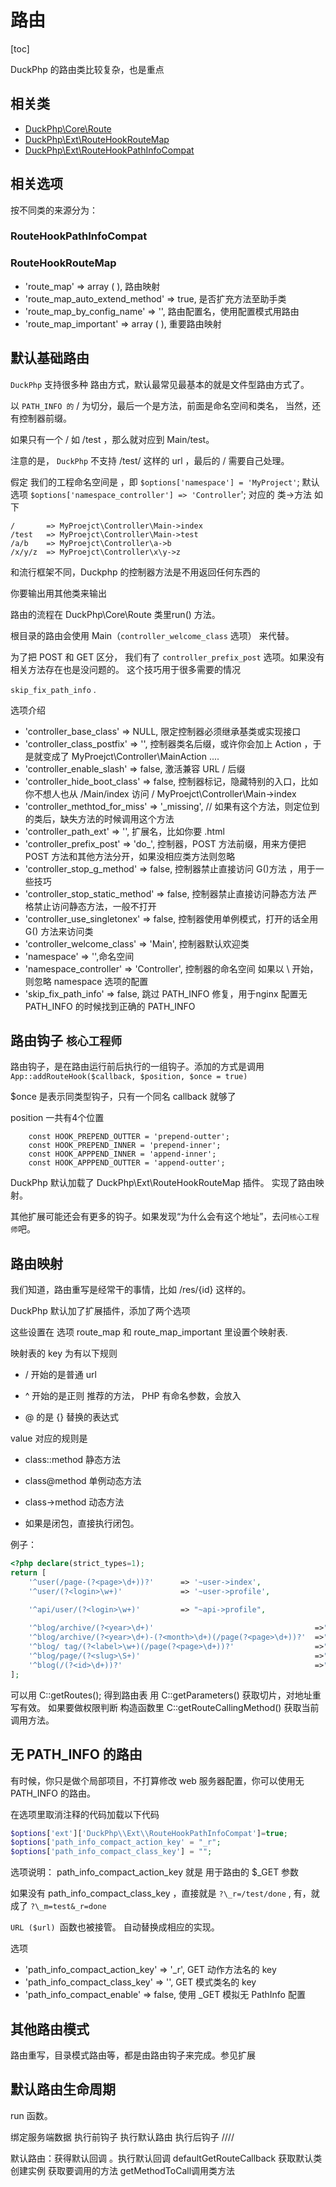 # 路由
[toc]

DuckPhp 的路由类比较复杂，也是重点

## 相关类

- [DuckPhp\\Core\\Route](ref/Core-Route.md)
- [DuckPhp\\Ext\\RouteHookRouteMap](ref/Ext-RouteHookRouteMap.md)
- [DuckPhp\\Ext\\RouteHookPathInfoCompat](ref/Ext-RouteHookPathInfoCompat.md)

## 相关选项

按不同类的来源分为：

### RouteHookPathInfoCompat



### RouteHookRouteMap

- 'route_map' => array ( ),
    路由映射
- 'route_map_auto_extend_method' => true,
    是否扩充方法至助手类
- 'route_map_by_config_name' => '',
    路由配置名，使用配置模式用路由
- 'route_map_important' => array ( ),
    重要路由映射

##  默认基础路由

`DuckPhp` 支持很多种 路由方式，默认最常见最基本的就是文件型路由方式了。

以 `PATH_INFO 的` / 为切分，最后一个是方法，前面是命名空间和类名， 当然，还有控制器前缀。

如果只有一个 / 如 /test ，那么就对应到 Main/test。

注意的是， `DuckPhp` 不支持 /test/  这样的 url ，最后的 / 需要自己处理。

假定 我们的工程命名空间是 ，即 `$options['namespace'] = 'MyProject'`;
默认选项 `$options['namespace_controller'] => 'Controller`';
对应的 类->方法 如下


```
/       => MyProejct\Controller\Main->index
/test   => MyProejct\Controller\Main->test
/a/b    => MyProejct\Controller\a->b
/x/y/z  => MyProejct\Controller\x\y->z

```

和流行框架不同，Duckphp 的控制器方法是不用返回任何东西的

你要输出用其他类来输出


路由的流程在 DuckPhp\Core\Route 类里run() 方法。


根目录的路由会使用 Main（`controller_welcome_class` 选项） 来代替。

为了把 POST 和 GET 区分， 我们有了 `controller_prefix_post`  选项。如果没有 相关方法存在也是没问题的。 这个技巧用于很多需要的情况

`skip_fix_path_info`  .

选项介绍

- 'controller_base_class' => NULL, 限定控制器必须继承基类或实现接口
- 'controller_class_postfix' => '', 控制器类名后缀，或许你会加上 Action  ，于是就变成了 MyProejct\Controller\MainAction ....
- 'controller_enable_slash' => false, 激活兼容 URL / 后缀 
- 'controller_hide_boot_class' => false, 控制器标记，隐藏特别的入口，比如你不想人也从 /Main/index 访问 / MyProejct\Controller\Main->index
- 'controller_methtod_for_miss' => '_missing', // 如果有这个方法，则定位到的类后，缺失方法的时候调用这个方法
- 'controller_path_ext' => '', 扩展名，比如你要 .html
- 'controller_prefix_post' => 'do_', 控制器，POST 方法前缀，用来方便把 POST 方法和其他方法分开，如果没相应类方法则忽略
- 'controller_stop_g_method' => false, 控制器禁止直接访问 G()方法 ，用于一些技巧
- 'controller_stop_static_method' => false, 控制器禁止直接访问静态方法 严格禁止访问静态方法，一般不打开
- 'controller_use_singletonex' => false, 控制器使用单例模式，打开的话全用 G() 方法来访问类
- 'controller_welcome_class' => 'Main', 控制器默认欢迎类
- 'namespace' => '',命名空间
- 'namespace_controller' => 'Controller', 控制器的命名空间 如果以 \\ 开始，则忽略 namespace 选项的配置
- 'skip_fix_path_info' => false,  跳过 PATH_INFO 修复，用于nginx 配置无 PATH_INFO 的时候找到正确的 PATH_INFO


## 路由钩子 `核心工程师`

路由钩子，是在路由运行前后执行的一组钩子。添加的方式是调用 `App::addRouteHook($callback, $position, $once = true)`

$once 是表示同类型钩子，只有一个同名 callback 就够了

position 一共有4个位置
```
    const HOOK_PREPEND_OUTTER = 'prepend-outter';
    const HOOK_PREPEND_INNER = 'prepend-inner';
    const HOOK_APPPEND_INNER = 'append-inner';
    const HOOK_APPPEND_OUTTER = 'append-outter';
````
DuckPhp 默认加载了 DuckPhp\\Ext\\RouteHookRouteMap 插件。 实现了路由映射。

其他扩展可能还会有更多的钩子。如果发现“为什么会有这个地址”，去问`核心工程师`吧。

## 路由映射

我们知道，路由重写是经常干的事情，比如  /res/{id} 这样的。

DuckPhp 默认加了扩展插件，添加了两个选项

这些设置在 选项 route_map 和 route_map_important 里设置个映射表.

映射表的 key 为有以下规则

- / 开始的是普通 url

- ^ 开始的是正则 推荐的方法， PHP 有命名参数，会放入

- @ 的是 {} 替换的表达式

value 对应的规则是

- class::method 静态方法

- class@method 单例动态方法

- class->method 动态方法

- 如果是闭包，直接执行闭包。

例子：



```PHP
<?php declare(strict_types=1);
return [
    '^user(/page-(?<page>\d+))?'      => '~user->index',
    '^user/(?<login>\w+)'             => '~user->profile',

    '^api/user/(?<login>\w+)'         => "~api->profile",
    
    '^blog/archive/(?<year>\d+)'                                    =>"~blog->archive_yearly",
    '^blog/archive/(?<year>\d+)-(?<month>\d+)(/page(?<page>\d+))?'  =>"~blog->archive_monthly",
    '^blog/ tag/(?<label>\w+)(/page(?<page>\d+))?'                  =>"~blog->tag",
    '^blog/page/(?<slug>\S+)'                                       =>"~blog->post",
    '^blog(/(?<id>\d+))?'                                           =>"~blog@index",
];

```

可以用 C::getRoutes();  得到路由表
用 C::getParameters() 获取切片，对地址重写有效。
如果要做权限判断 构造函数里 C::getRouteCallingMethod() 获取当前调用方法。

## 无 PATH_INFO 的路由

有时候，你只是做个局部项目，不打算修改 web 服务器配置，你可以使用无 PATH_INFO 的路由。

在选项里取消注释的代码加载以下代码

```php
$options['ext']['DuckPhp\\Ext\\RouteHookPathInfoCompat']=true;
$options['path_info_compact_action_key' = "_r";
$options['path_info_compact_class_key'] = "";
```
选项说明： path_info_compact_action_key 就是 用于路由的 $\_GET 参数

如果没有 path_info_compact_class_key ，直接就是  `?\_r=/test/done` ,  有，就成了 `?\_m=test&_r=done`

`URL ($url) `函数也被接管。 自动替换成相应的实现。

选项

- 'path_info_compact_action_key' => '_r', GET 动作方法名的 key
- 'path_info_compact_class_key' => '', GET 模式类名的 key
- 'path_info_compact_enable' => false, 使用 _GET 模拟无 PathInfo 配置

## 其他路由模式

路由重写，目录模式路由等，都是由路由钩子来完成。参见扩展

## 默认路由生命周期

run 函数。

绑定服务端数据
执行前钩子
执行默认路由
执行后钩子
////

默认路由：获得默认回调 。执行默认回调 defaultGetRouteCallback
获取默认类
创建实例 获取要调用的方法 getMethodToCall调用类方法
